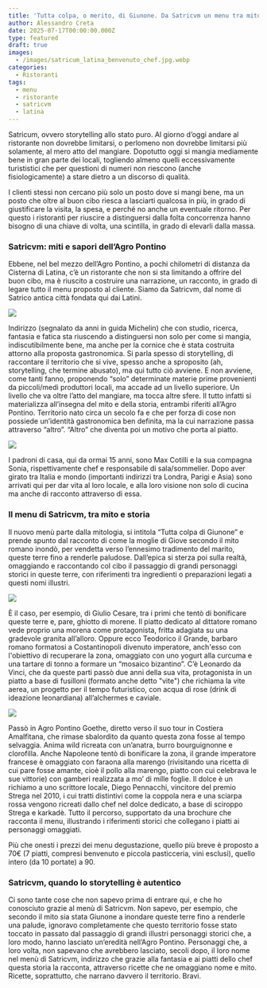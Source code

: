 ```yaml
---
title: 'Tutta colpa, o merito, di Giunone. Da Satricvm un menu tra mito e storia'
author: Alessandro Creta
date: 2025-07-17T00:00:00.000Z
type: featured
draft: true
images:
  - /images/satricum_latina_benvenuto_chef.jpg.webp
categories:
  - Ristoranti
tags:
  - menu
  - ristorante
  - satricvm
  - latina
---
```


Satricum, ovvero storytelling allo stato puro. Al giorno d’oggi andare al ristorante non dovrebbe limitarsi, o perlomeno non dovrebbe limitarsi più solamente, al mero atto del mangiare. Dopotutto oggi si mangia mediamente bene in gran parte dei locali, togliendo almeno quelli eccessivamente turististici che per questioni di numeri non riescono (anche fisiologicamente) a stare dietro a un discorso di qualità. 

I clienti stessi non cercano più solo un posto dove si mangi bene, ma un posto che oltre al buon cibo riesca a lasciarti qualcosa in più, in grado di giustificare la visita, la spesa, e perché no anche un eventuale ritorno. Per questo i ristoranti per riuscire a distinguersi dalla folta concorrenza hanno bisogno di una chiave di volta, una scintilla, in grado di elevarli dalla massa. 

### Satricvm: miti e sapori dell’Agro Pontino

Ebbene, nel bel mezzo dell’Agro Pontino, a pochi chilometri di distanza da Cisterna di Latina, c’è un ristorante che non si sta limitando a offrire del buon cibo, ma è riuscito a costruire una narrazione, un racconto, in grado di legare tutto il menu proposto al cliente. Siamo da Satricvm, dal nome di Satrico antica città fondata qui dai Latini.

![](/images/satricum_latina_menu.png.webp)

Indirizzo (segnalato da anni in guida Michelin) che con studio, ricerca, fantasia e fatica sta riuscendo a distinguersi non solo per come si mangia, indiscutibilmente bene, ma anche per la cornice che è stata costruita attorno alla proposta gastronomica. Si parla spesso di storytelling, di raccontare il territorio che si vive, spesso anche a sproposito (ah, storytelling, che termine abusato), ma qui tutto ciò avviene. E non avviene, come tanti fanno, proponendo “solo” determinate materie prime provenienti da piccoli/medi produttori locali, ma accade ad un livello superiore. Un livello che va oltre l’atto del mangiare, ma tocca altre sfere. Il tutto infatti si materializza all’insegna del mito e della storia, entrambi riferiti all’Agro Pontino. Territorio nato circa un secolo fa e che per forza di cose non possiede un’identità gastronomica ben definita, ma la cui narrazione passa attraverso “altro”. “Altro” che diventa poi un motivo che porta al piatto.

![](/images/satricvm_max_cotilli_sonia.jpg.webp)

I padroni di casa, qui da ormai 15 anni, sono Max Cotilli e la sua compagna Sonia, rispettivamente chef e responsabile di sala/sommelier. Dopo aver girato tra Italia e mondo (importanti indirizzi tra Londra, Parigi e Asia) sono arrivati qui per dar vita al loro locale, e alla loro visione non solo di cucina ma anche di racconto attraverso di essa.

### Il menu di Satricvm, tra mito e storia

Il nuovo menù parte dalla mitologia, si intitola “Tutta colpa di Giunone” e prende spunto dal racconto di come la moglie di Giove secondo il mito romano inondò, per vendetta verso l’ennesimo tradimento del marito, queste terre fino a renderle paludose. Dall’epica si sterza poi sulla realtà, omaggiando e raccontando col cibo il passaggio di grandi personaggi storici in queste terre, con riferimenti tra ingredienti o preparazioni legati a questi nomi illustri.

![](/images/satricum_teodorico_menu_yogurt_tonno.jpg.webp)

È il caso, per esempio, di Giulio Cesare, tra i primi che tentò di bonificare queste terre e, pare, ghiotto di morene. Il piatto dedicato al dittatore romano vede proprio una morena come protagonista, fritta adagiata su una gradevole granita all’alloro. Oppure ecco Teodorico il Grande, barbaro romano formatosi a Costantinopoli divenuto imperatore, anch'esso con l'obiettivo di recuperare la zona, omaggiato con uno yogurt alla curcuma e una tartare di tonno a formare un “mosaico bizantino”. C’è Leonardo da Vinci, che da queste parti passò due anni della sua vita, protagonista in un piatto a base di fusilloni (formato anche detto "vite") che richiama la vite aerea, un progetto per il tempo futuristico, con acqua di rose (drink di ideazione leonardiana) all’alchermes e caviale.

![](/images/satricum_leonardo_da_vinci_menu.jpg.webp)

Passò in Agro Pontino Goethe, diretto verso il suo tour in Costiera Amalfitana, che rimase sbalordito da quanto questa zona fosse al tempo selvaggia. Anima wild ricreata con un’anatra, burro bourguignonne e clorofilla. Anche Napoleone tentò di bonificare la zona, il grande imperatore francese è omaggiato con faraona alla marengo (rivisitando una ricetta di cui pare fosse amante, cioè il pollo alla marengo, piatto con cui celebrava le sue vittorie) con gamberi realizzata a mo’ di mille foglie. Il dolce è un richiamo a uno scrittore locale, Diego Pennacchi, vincitore del premio Strega nel 2010, i cui tratti distintivi come la coppola nera e una sciarpa rossa vengono ricreati dallo chef nel dolce dedicato, a base di sciroppo Strega e karkadè. Tutto il percorso, supportato da una brochure che racconta il menu, illustrando i riferimenti storici che collegano i piatti ai personaggi omaggiati.

Più che onesti i prezzi dei menu degustazione, quello più breve è proposto a 70€ (7 piatti, compresi benvenuto e piccola pasticceria, vini esclusi), quello intero (da 10 portate) a 90.

### Satricvm, quando lo storytelling è autentico

Ci sono tante cose che non sapevo prima di entrare qui, e che ho conosciuto grazie al menù di Satricvm. Non sapevo, per esempio, che secondo il mito sia stata Giunone a inondare queste terre fino a renderle una palude, ignoravo completamente che questo territorio fosse stato toccato in passato dal passaggio di grandi illustri personaggi storici che, a loro modo, hanno lasciato un’eredità nell’Agro Pontino. Personaggi che, a loro volta, non sapevano che avrebbero lasciato, secoli dopo, il loro nome nel menù di Satricvm, indirizzo che grazie alla fantasia e ai piatti dello chef questa storia la racconta, attraverso ricette che ne omaggiano nome e mito. Ricette, soprattutto, che narrano davvero il territorio. Bravi.
